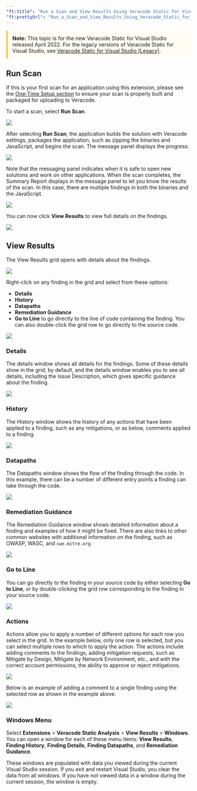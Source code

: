 ```yaml
---
"ft:title": "Run a Scan and View Results Using Veracode Static for Visual Studio"
"ft:prettyUrl": "Run_a_Scan_and_View_Results_Using_Veracode_Static_for_Visual_Studio"
---
```


 <p style="background-color:#FFFCF3; padding: 12px; border-left: 5px solid #F7CD55;"><b>Note:</b> This topic is for the new Veracode Static for Visual Studio released April 2022. For the legacy versions of Veracode Static for Visual Studio, see <a href="https://docs.veracode.com/r/c_title_VS">Veracode Static for Visual Studio (Legacy)</a>.</p>

## Run Scan

If this is your first scan for an application using this extension, please see the [One-Time Setup section](https://docs.veracode.com/r/One_Time_Setup_of_Veracode_Static_for_Visual_Studio) to ensure your scan is properly built and packaged for uploading to Veracode.

To start a scan, select **Run Scan**.

![](../../images/main-menu-run-scan.png)

After selecting **Run Scan**, the application builds the solution with Veracode settings, packages the application, such as zipping the binaries and JavaScript, and begins the scan. The message panel displays the progress:

![](../../images/happy-start-scan.png)

Note that the messaging panel indicates when it is safe to open new solutions and work on other applications. When the scan completes, the Summary Report displays in the message panel to let you know the results of the scan. In this case, there are multiple findings in both the binaries and the JavaScript.

![](../../images/happy-summary-report.png)

You can now click **View Results** to view full details on the findings.

![](../../images/view-button.png)

## View Results

The View Results grid opens with details about the findings.

![](../../images/view-results-grid.png)

Right-click on any finding in the grid and select from these options:
- **Details**
- **History**
- **Datapaths**
- **Remediation Guidance** 
- **Go to Line** to go directly to the line of code containing the finding. You can also double-click the grid row to go directly to the source code.

![](../../images/view-right-click-options.png)

### Details

The details window shows all details for the findings. Some of these details show in the grid, by default, and the details window enables you to see all details, including the Issue Description, which gives specific guidance about the finding.

![](../../images/view-details.png)

### History

The History window shows the history of any actions that have been applied to a finding, such as any mitigations, or as below, comments applied to a finding.

![](../../images/view-history.png)

### Datapaths

The Datapaths window shows the flow of the finding through the code. In this example, there can be a number of different entry points a finding can take through the code.

![](../../images/view-data-paths.png)

### Remediation Guidance

The Remediation Guidance window shows detailed information about a finding and examples of how it might be fixed. There are also links to other common websites with additional information on the finding, such as OWASP, WASC, and `cwe.mitre.org`.

![](../../images/view-remediation-guidance.png)

### Go to Line

You can go directly to the finding in your source code by either selecting **Go to Line**, or by double-clicking the grid row corresponding to the finding in your source code.

![](../../images/view-go-to-line.png)

### Actions

Actions allow you to apply a number of different options for each row you select in the grid. In the example below, only one row is selected, but you can select multiple rows to which to apply the action. The actions include adding comments to the findings, adding mitigation requests, such as Mitigate by Design, Mitigate by Network Environment, etc., and with the correct account permissions, the ability to approve or reject mitigations.

![](../../images/view-apply-action.png)

Below is an example of adding a comment to a single finding using the selected row as shown in the example above.

![](../../images/view-apply-comment.png)

### Windows Menu

Select **Extensions** > **Veracode Static Analysis** > **View Results** > **Windows**. You can open a window for each of these menu items: **View Results**, **Finding History**, **Finding Details**, **Finding Datapaths**, and **Remediation Guidance**.

These windows are populated with data you viewed during the current Visual Studio session. If you exit and restart Visual Studio, you clear the data from all windows. If you have not viewed data in a window during the current session, the window is empty.